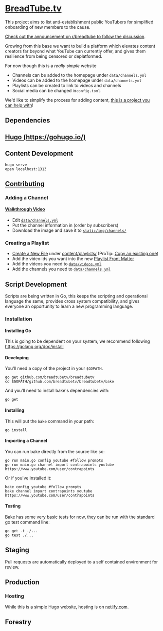 # [BreadTube.tv](https://breadtube.tv)

This project aims to list anti-establishment public YouTubers for simplified onboarding of new members to the cause.

[Check out the announcement on r/breadtube to follow the discussion](https://www.reddit.com/r/BreadTube/comments/ahxwrm/breadtubetv_is_live_and_open_source_you_can_help/).

Growing from this base we want to build a platform which elevates content creators far beyond what YouTube can currently offer, and gives them resilience from being censored or deplatformed.

For now though this is a *_really simple_* website

- Channels can be added to the homepage under `data/channels.yml`
- Videos can be added to the homepage under `data/channels.yml`
- Playlists can be created to link to videos and channels
- Social media can be changed in`config.toml`.

We'd like to simplify the process for adding content, [this is a project you can help with](https://github.com/breadtubetv/breadtubetv/issues/22)!

## Dependencies

## [Hugo (https://gohugo.io/)](https://gohugo.io/)

## Content Development

```
hugo serve
open localhost:1313
```

## [Contributing](https://github.com/breadtubetv/breadtubetv/blob/master/CONTRIBUTING.md)

### Adding a Channel

#### [Walkthrough Video](https://youtu.be/jpOun7YXFpg)

- Edit [`data/channels.yml`](https://github.com/breadtubetv/breadtubetv/blob/master/data/channels.yml)
- Put the channel information in (order by subscribers)
- Download the image and save it to [`static/img/channels/`](https://github.com/breadtubetv/breadtubetv/blob/master/static/img/channels)

### Creating a Playlist

- [Create a New File](https://github.com/breadtubetv/breadtubetv/new/master/content/playlists) under [content/playlists/](https://github.com/breadtubetv/breadtubetv/tree/master/content/playlists) (ProTip: [Copy an existing one](https://github.com/breadtubetv/breadtubetv/blob/master/content/playlists/welcome.md))
- Add the video ids you want into the new [Playlist Front Matter](https://gohugo.io/content-management/front-matter/)
- Add the videos you need to [`data/videos.yml`](https://github.com/breadtubetv/breadtubetv/blob/master/data/videos.yml)
- Add the channels you need to [`data/channels.yml`](https://github.com/breadtubetv/breadtubetv/blob/master/data/channels.yml)

## Script Development

Scripts are being written in Go, this keeps the scripting and operational language the same, provides cross system compatibility, and gives everyone an opportunity to learn a new programming language.

### Installation

#### Installing Go

This is going to be dependent on your system, we recommend following https://golang.org/doc/install

#### Developing

You'll need a copy of the project in your `$GOPATH`.

```
go get github.com/breadtubetv/breadtubetv
cd $GOPATH/github.com/breadtubetv/breadtubetv/bake
```

And you'll need to install bake's dependencies with:

```
go get
```

#### Installing

This will put the `bake` command in your path:

```
go install
```

#### Importing a Channel

You can run bake directly from the source like so:

```
go run main.go config youtube #follow prompts
go run main.go channel import contrapoints youtube https://www.youtube.com/user/contrapoints
```

Or if you've installed it:

```
bake config youtube #follow prompts
bake channel import contrapoints youtube https://www.youtube.com/user/contrapoints
```

#### Testing

Bake has some very basic tests for now, they can be run with the standard go test command line:

```
go get -t ./...
go test ./...
```

## Staging

Pull requests are automatically deployed to a self contained environment for review.

## Production

### Hosting

While this is a simple Hugo website, hosting is on [netlify.com](https://netlify.com).

## Forestry
